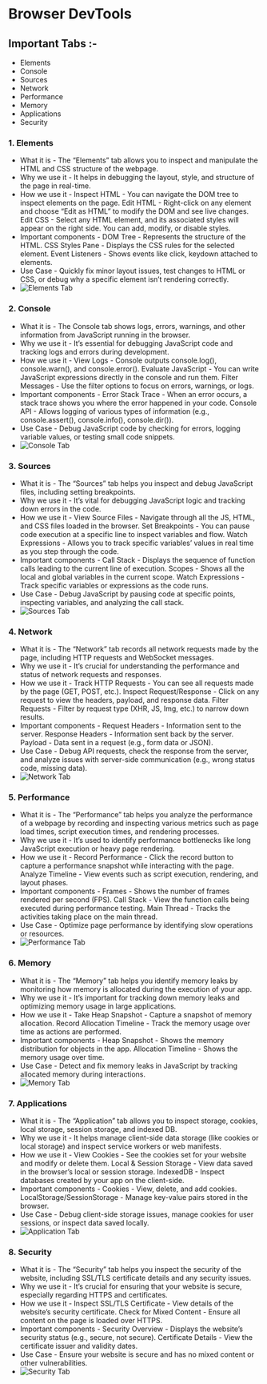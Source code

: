 # Browser DevTools

## Important Tabs :-
- Elements
- Console
- Sources
- Network
- Performance
- Memory
- Applications
- Security

### 1. Elements
- What it is -  The “Elements” tab allows you to inspect and manipulate the HTML and CSS structure of the webpage.
- Why we use it - 
    It helps in debugging the layout, style, and structure of the page in real-time.
- How we use it -
	Inspect HTML - You can navigate the DOM tree to inspect elements on the page.
	Edit HTML - Right-click on any element and choose “Edit as HTML” to modify the DOM and see live changes.
	Edit CSS - Select any HTML element, and its associated styles will appear on the right side. You can add, modify, or disable styles.
- Important components -
	DOM Tree - Represents the structure of the HTML.
	CSS Styles Pane - Displays the CSS rules for the selected element.
	Event Listeners - Shows events like click, keydown attached to elements.
- Use Case - 
    Quickly fix minor layout issues, test changes to HTML or CSS, or debug why a specific element isn’t rendering correctly.
- ![Elements Tab](./Elements.png)

### 2. Console
- What it is -  The Console tab shows logs, errors, warnings, and other information from JavaScript running in the browser.
- Why we use it - 
    It’s essential for debugging JavaScript code and tracking logs and errors during development.
- How we use it -
	View Logs - Console outputs console.log(), console.warn(), and console.error().
	Evaluate JavaScript - You can write JavaScript expressions directly in the console and run them.
	Filter Messages - Use the filter options to focus on errors, warnings, or logs.
- Important components -
	Error Stack Trace - When an error occurs, a stack trace shows you where the error happened in your code.
	Console API - Allows logging of various types of information (e.g., console.assert(), console.info(), console.dir()).
- Use Case - 
    Debug JavaScript code by checking for errors, logging variable values, or testing small code snippets.
- ![Console Tab](./Console.png)

### 3. Sources
- What it is - The “Sources” tab helps you inspect and debug JavaScript files, including setting breakpoints.
- Why we use it -
    It’s vital for debugging JavaScript logic and tracking down errors in the code.
- How we use it -
	View Source Files - Navigate through all the JS, HTML, and CSS files loaded in the browser.
	Set Breakpoints - You can pause code execution at a specific line to inspect variables and flow.
	Watch Expressions - Allows you to track specific variables’ values in real time as you step through the code.
- Important components -
	Call Stack - Displays the sequence of function calls leading to the current line of execution.
	Scopes - Shows all the local and global variables in the current scope.
	Watch Expressions - Track specific variables or expressions as the code runs.
- Use Case - Debug JavaScript by pausing code at specific points, inspecting variables, and analyzing the call stack.
- ![Sources Tab](./Sources.png)

### 4. Network
- What it is - The “Network” tab records all network requests made by the page, including HTTP requests and WebSocket messages.
- Why we use it - 
    It’s crucial for understanding the performance and status of network requests and responses.
- How we use it -
	Track HTTP Requests - You can see all requests made by the page (GET, POST, etc.).
	Inspect Request/Response - Click on any request to view the headers, payload, and response data.
	Filter Requests - Filter by request type (XHR, JS, Img, etc.) to narrow down results.
- Important components -
	Request Headers - Information sent to the server.
	Response Headers - Information sent back by the server.
	Payload - Data sent in a request (e.g., form data or JSON).
- Use Case - Debug API requests, check the response from the server, and analyze issues with server-side communication (e.g., wrong status code, missing data).
- ![Network Tab](./Network.png)

### 5. Performance
- What it is - The “Performance” tab helps you analyze the performance of a webpage by recording and inspecting various metrics such as page load times, script execution times, and rendering processes.
- Why we use it - 
    It’s used to identify performance bottlenecks like long JavaScript execution or heavy page rendering.
- How we use it -
	Record Performance - Click the record button to capture a performance snapshot while interacting with the page.
	Analyze Timeline - View events such as script execution, rendering, and layout phases.
- Important components -
	Frames - Shows the number of frames rendered per second (FPS).
	Call Stack - View the function calls being executed during performance testing.
	Main Thread - Tracks the activities taking place on the main thread.
- Use Case - Optimize page performance by identifying slow operations or resources.
- ![Performance Tab](./Performance.png)

### 6. Memory
- What it is - The “Memory” tab helps you identify memory leaks by monitoring how memory is allocated during the execution of your app.
- Why we use it - It’s important for tracking down memory leaks and optimizing memory usage in large applications.
- How we use it -
	Take Heap Snapshot - Capture a snapshot of memory allocation.
	Record Allocation Timeline - Track the memory usage over time as actions are performed.
- Important components -
	Heap Snapshot - Shows the memory distribution for objects in the app.
	Allocation Timeline - Shows the memory usage over time.
- Use Case - Detect and fix memory leaks in JavaScript by tracking allocated memory during interactions.
- ![Memory Tab](./Memory.png)

### 7. Applications
- What it is - The “Application” tab allows you to inspect storage, cookies, local storage, session storage, and indexed DB.
- Why we use it - It helps manage client-side data storage (like cookies or local storage) and inspect service workers or web manifests.
- How we use it -
	View Cookies - See the cookies set for your website and modify or delete them.
	Local & Session Storage - View data saved in the browser’s local or session storage.
	IndexedDB - Inspect databases created by your app on the client-side.
- Important components -
    Cookies - View, delete, and add cookies.
    LocalStorage/SessionStorage - Manage key-value pairs stored in the browser.
- Use Case - Debug client-side storage issues, manage cookies for user sessions, or inspect data saved locally.
- ![Application Tab](./Application.png)

### 8. Security
- What it is - The “Security” tab helps you inspect the security of the website, including SSL/TLS certificate details and any security issues.
- Why we use it - It’s crucial for ensuring that your website is secure, especially regarding HTTPS and certificates.
- How we use it -
	Inspect SSL/TLS Certificate - View details of the website’s security certificate.
	Check for Mixed Content - Ensure all content on the page is loaded over HTTPS.
- Important components -
	Security Overview - Displays the website’s security status (e.g., secure, not secure).
	Certificate Details - View the certificate issuer and validity dates.
- Use Case - Ensure your website is secure and has no mixed content or other vulnerabilities.
- ![Security Tab](./Security.png)